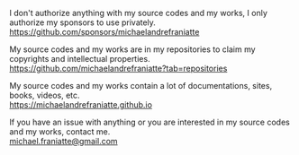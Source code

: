 ﻿  
I don't authorize anything with my source codes and my works, I only authorize my sponsors to use privately.  
https://github.com/sponsors/michaelandrefraniatte  
  
My source codes and my works are in my repositories to claim my copyrights and intellectual properties.  
https://github.com/michaelandrefraniatte?tab=repositories  
  
My source codes and my works contain a lot of documentations, sites, books, videos, etc.  
https://michaelandrefraniatte.github.io  
  
If you have an issue with anything or you are interested in my source codes and my works, contact me.  
michael.franiatte@gmail.com  
  